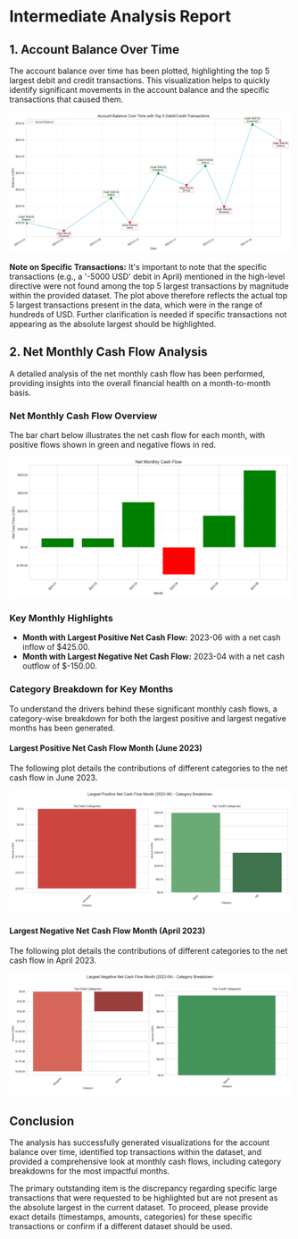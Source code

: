 # Intermediate Analysis Report

## 1. Account Balance Over Time

The account balance over time has been plotted, highlighting the top 5 largest debit and credit transactions. This visualization helps to quickly identify significant movements in the account balance and the specific transactions that caused them.

![Account Balance Over Time with Top 5 Debit/Credit Transactions](./annotated_balance_over_time.png)

**Note on Specific Transactions:**
It's important to note that the specific transactions (e.g., a '-5000 USD' debit in April) mentioned in the high-level directive were not found among the top 5 largest transactions by magnitude within the provided dataset. The plot above therefore reflects the actual top 5 largest transactions present in the data, which were in the range of hundreds of USD. Further clarification is needed if specific transactions not appearing as the absolute largest should be highlighted.

## 2. Net Monthly Cash Flow Analysis

A detailed analysis of the net monthly cash flow has been performed, providing insights into the overall financial health on a month-to-month basis.

### Net Monthly Cash Flow Overview

The bar chart below illustrates the net cash flow for each month, with positive flows shown in green and negative flows in red.

![Net Monthly Cash Flow](./net_monthly_cash_flow.png)

### Key Monthly Highlights

*   **Month with Largest Positive Net Cash Flow:** 2023-06 with a net cash inflow of $425.00.
*   **Month with Largest Negative Net Cash Flow:** 2023-04 with a net cash outflow of $-150.00.

### Category Breakdown for Key Months

To understand the drivers behind these significant monthly cash flows, a category-wise breakdown for both the largest positive and largest negative months has been generated.

#### Largest Positive Net Cash Flow Month (June 2023)

The following plot details the contributions of different categories to the net cash flow in June 2023.

![Category Breakdown for Largest Positive Net Cash Flow Month (June 2023)](./max_cash_flow_month_2023-06_category_breakdown.png)

#### Largest Negative Net Cash Flow Month (April 2023)

The following plot details the contributions of different categories to the net cash flow in April 2023.

![Category Breakdown for Largest Negative Net Cash Flow Month (April 2023)](./min_cash_flow_month_2023-04_category_breakdown.png)

## Conclusion

The analysis has successfully generated visualizations for the account balance over time, identified top transactions within the dataset, and provided a comprehensive look at monthly cash flows, including category breakdowns for the most impactful months.

The primary outstanding item is the discrepancy regarding specific large transactions that were requested to be highlighted but are not present as the absolute largest in the current dataset. To proceed, please provide exact details (timestamps, amounts, categories) for these specific transactions or confirm if a different dataset should be used.